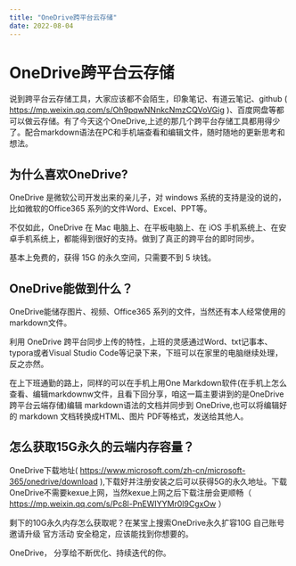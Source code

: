 ```yaml
---
title: "OneDrive跨平台云存储"
date: 2022-08-04
---
```


# OneDrive跨平台云存储

说到跨平台云存储工具，大家应该都不会陌生，印象笔记、有道云笔记、github ( https://mp.weixin.qq.com/s/Oh9pqwNNnkcNmzCQVoVGig )、百度网盘等都可以做云存储。有了今天这个OneDrive,上述的那几个跨平台存储工具都用得少了。配合markdown语法在PC和手机端查看和编辑文件，随时随地的更新思考和想法。

## 为什么喜欢OneDrive?

OneDrive 是微软公司开发出来的亲儿子，对 windows 系统的支持是没的说的，比如微软的Office365 系列的文件Word、Excel、PPT等。

不仅如此，OneDrive 在 Mac 电脑上、在平板电脑上、在 iOS 手机系统上、在安卓手机系统上，都能得到很好的支持。做到了真正的跨平台的即时同步。

基本上免费的，获得 15G 的永久空间，只需要不到 5 块钱。

## OneDrive能做到什么？

OneDrive能储存图片、视频、Office365 系列的文件，当然还有本人经常使用的markdown文件。

利用 OneDrive 跨平台同步上传的特性，上班的灵感通过Word、txt记事本、typora或者Visual Studio Code等记录下来，下班可以在家里的电脑继续处理，反之亦然。

在上下班通勤的路上，同样的可以在手机上用One Markdown软件(在手机上怎么查看、编辑markdownw文件，且看下回分享，咱这一篇主要讲到的是OneDrive跨平台云端存储)编辑 markdown语法的文档并同步到 OneDrive,也可以将编辑好的 markdown 文档转换成HTML、图片 PDF等格式，发送给其他人。

## 怎么获取15G永久的云端内存容量？

OneDrive下载地址( https://www.microsoft.com/zh-cn/microsoft-365/onedrive/download ),下载好并注册安装之后可以获得5G的永久地址。下载OneDrive不需要kexue上网，当然kexue上网之后下载注册会更顺畅（ https://mp.weixin.qq.com/s/Pc8l-PnEWIYYMr0l9CgxOw ）

剩下的10G永久内存怎么获取呢？在某宝上搜索OneDrive永久扩容10G 自己账号 邀请升级 官方活动 安全稳定，应该能找到你想要的。

OneDrive， 分享给不断优化、持续迭代的你。
